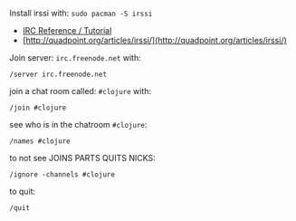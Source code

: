 Install irssi with: `sudo pacman -S irssi`

* [IRC Reference / Tutorial](http://www.irchelp.org/irchelp/irctutorial.html)
* [http://quadpoint.org/articles/irssi/](http://quadpoint.org/articles/irssi/)  

Join server: `irc.freenode.net` with:

    /server irc.freenode.net

join a chat room called: `#clojure` with:

    /join #clojure
    
see who is in the chatroom `#clojure`:

    /names #clojure
    
to not see JOINS PARTS QUITS NICKS:

    /ignore -channels #clojure
        
to quit:

    /quit
